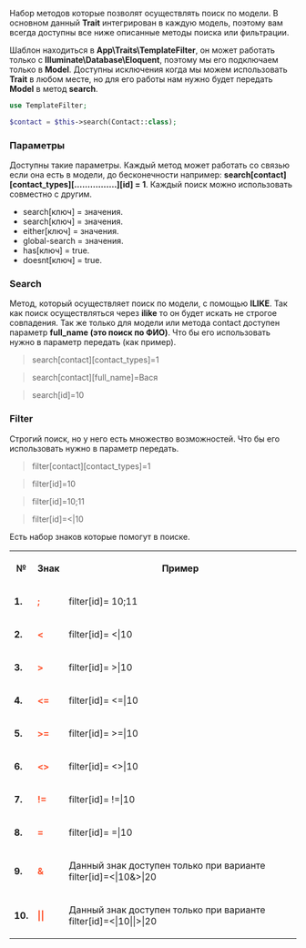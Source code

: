 Набор методов которые позволят осуществлять поиск по модели. В основном данный **Trait** интегрирован в каждую модель, поэтому вам всегда доступны все ниже описанные методы поиска или фильтрации. 

Шаблон находиться в **App\Traits\TemplateFilter**, он может работать только с **Illuminate\Database\Eloquent**, поэтому мы его подключаем только в **Model**. Доступны исключения когда мы можем использовать **Trait** в любом месте, но для его работы нам нужно будет передать **Model** в метод **search**.

```php
use TemplateFilter;

$contact = $this->search(Contact::class);
```

### Параметры
Доступны такие параметры. Каждый метод может работать со связью если она есть в модели, до бесконечности например: **search[contact][contact_types][…………….][id] = 1**. Каждый поиск можно использовать совместно с другим.

* search[ключ] = значения.
* search[ключ] = значения.
* either[ключ] = значения.
* global-search = значения.
* has[ключ] = true.
* doesnt[ключ] = true.

### Search
Метод, который осуществляет поиск по модели, с помощью **ILIKE**. Так как поиск осуществляться через **ilike** то он будет искать не строгое совпадения. Так же только для модели или метода contact доступен параметр **full_name (это поиск по ФИО)**. Что бы его использовать нужно в параметр передать (как пример).
> search[contact][contact_types]=1 

> search[contact][full_name]=Вася

> search[id]=10

### Filter
Строгий поиск, но у него есть множество возможностей. Что бы его использовать нужно в параметр передать.
> filter[contact][contact_types]=1

> filter[id]=10

> filter[id]=10;11

> filter[id]=<|10

Есть набор знаков которые помогут в поиске.

<table>
    <colgroup>
        <col style="width: 48px;">
        <col style="width: 77px;text-align: center">
        <col style="width: 100%">
    </colgroup>
    <tbody>
    <tr>
        <th rowspan="1" colspan="1">
            <div><p><strong>№</strong></p></div>
        </th>
        <th rowspan="1" colspan="1">
            <div><p><strong>Знак</strong></p></div>
        </th>
        <th rowspan="1" colspan="1"><p><strong>Пример</strong></p>
        </th>
    </tr>
    <tr>
        <td>
            <div><p><strong>1.</strong></p></div>
        </td>
        <td rowspan="1" colspan="1">
            <div><p><strong><span style="color: rgb(255, 86, 48);">;</span></strong>
                </p></div>
        </td>
        <td rowspan="1" colspan="1"><p><span
                >filter[id]= 10;11</span></p></td>
    </tr>
    <tr>
        <td>
            <div><p><strong>2.</strong></p></div>
        </td>
        <td rowspan="1" colspan="1">
            <div><p><strong><span
                                style="color: rgb(255, 86, 48);">&lt;</span></strong>
                </p></div>
        </td>
        <td rowspan="1" colspan="1"><p><span
                >filter[id]= &lt;|10</span></p></td>
    </tr>
    <tr>
        <td>
            <div><p><strong>3.</strong></p></div>
        </td>
        <td rowspan="1" colspan="1">
            <div><p><strong><span
                                style="color: rgb(255, 86, 48);">&gt;</span></strong>
                </p></div>
        </td>
        <td rowspan="1" colspan="1"><p><span
                >filter[id]= &gt;|10</span></p></td>
    </tr>
    <tr>
        <td>
            <div><p><strong>4.</strong></p></div>
        </td>
        <td rowspan="1" colspan="1">
            <div><p><strong><span
                                style="color: rgb(255, 86, 48);">&lt;=</span></strong>
                </p></div>
        </td>
        <td rowspan="1" colspan="1"><p><span
                >filter[id]= &lt;=|10</span></p></td>
    </tr>
    <tr>
        <td>
            <div><p><strong>5.</strong></p></div>
        </td>
        <td rowspan="1" colspan="1">
            <div><p><strong><span
                                style="color: rgb(255, 86, 48);">&gt;=</span></strong>
                </p></div>
        </td>
        <td rowspan="1" colspan="1"><p><span
                >filter[id]= &gt;=|10</span></p></td>
    </tr>
    <tr>
        <td>
            <div><p><strong>6.</strong></p></div>
        </td>
        <td rowspan="1" colspan="1">
            <div><p><strong><span
                                style="color: rgb(255, 86, 48);">&lt;&gt;</span></strong>
                </p></div>
        </td>
        <td rowspan="1" colspan="1"><p><span
                >filter[id]= &lt;&gt;|10</span></p></td>
    </tr>
    <tr>
        <td>
            <div><p><strong>7.</strong></p></div>
        </td>
        <td rowspan="1" colspan="1">
            <div><p><strong><span
                                style="color: rgb(255, 86, 48);">!=</span></strong>
                </p></div>
        </td>
        <td rowspan="1" colspan="1"><p><span
                >filter[id]= !=|10</span></p></td>
    </tr>
    <tr>
        <td>
            <div><p><strong>8.</strong></p></div>
        </td>
        <td rowspan="1" colspan="1">
            <div><p><strong><span
                                style="color: rgb(255, 86, 48);">=</span></strong>
                </p></div>
        </td>
        <td rowspan="1" colspan="1"><p><span
                >filter[id]= =|10</span></p></td>
    </tr>
    <tr>
        <td>
            <div><p><strong>9.</strong></p></div>
        </td>
        <td rowspan="1" colspan="1">
            <div><p><strong><span
                                style="color: rgb(255, 86, 48);">&amp;</span></strong>
                </p></div>
        </td>
        <td rowspan="1" colspan="1"><p>Данный знак
                доступен только при варианте <span
                >filter[id]=&lt;|10&amp;&gt;|20</span></p>
        </td>
    </tr>
    <tr>
        <td>
            <div><p><strong>10.</strong></p></div>
        </td>
        <td rowspan="1" colspan="1">
            <div><p><strong><span
                                style="color: rgb(255, 86, 48);">||</span></strong>
                </p></div>
        </td>
        <td rowspan="1" colspan="1"><p>Данный знак
                доступен только при варианте <span
                >filter[id]=&lt;|10||&gt;|20</span></p></td>
    </tr>
    </tbody>
</table>